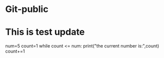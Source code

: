 # Git-public
# This is test update
num=5
count=1
while count <= num:
    print("the current number is:",count)
    count+=1

